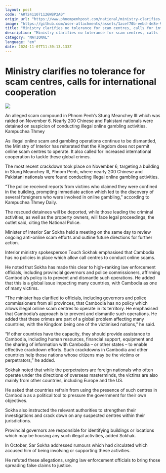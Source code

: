 ```yaml
---
layout: post
code: "ART2411071126WBP2A0"
origin_url: "https://www.phnompenhpost.com/national/ministry-clarifies-no-tolerance-for-scam-centres-calls-for-international-cooperation"
image: "https://github.com/user-attachments/assets/1acef70b-eebd-4e8e-9f57-beddda3c924a"
title: "Ministry clarifies no tolerance for scam centres, calls for international cooperation"
description: "​​Ministry clarifies no tolerance for scam centres, calls for international cooperation​"
category: "NATIONAL"
language: "en"
date: 2024-11-07T11:30:13.133Z
---
```


# Ministry clarifies no tolerance for scam centres, calls for international cooperation

![](https://github.com/user-attachments/assets/97b20427-f274-4100-adeb-90f864c2a062)

An alleged scam compound in Phnom Penh’s Stung Meanchey III which was raided on November 6. Nearly 200 Chinese and Pakistani nationals were detained on suspicion of conducting illegal online gambling activities. Kampuchea Thmey

As illegal online scam and gambling operations continue to be dismantled, the Ministry of Interior has reiterated that the Kingdom does not permit online scam centres to operate. It also called for increased international cooperation to tackle these global crimes.

The most recent crackdown took place on November 6, targeting a building in Stung Meanchey III, Phnom Penh, where nearly 200 Chinese and Pakistani nationals were found conducting illegal online gambling activities.

“The police received reports from victims who claimed they were confined in the building, prompting immediate action which led to the discovery of several foreigners who were involved in online gambling,” according to Kampuchea Thmey Daily.

The rescued detainees will be deported, while those leading the criminal activities, as well as the property owners, will face legal proceedings, the outlet said, citing the National Police.

Minister of Interior Sar Sokha held a meeting on the same day to review ongoing anti-online scam efforts and outline future directions for further action.

Interior ministry spokesperson Touch Sokhak emphasised that Cambodia has no policies in place which allow call centres to conduct online scams.

He noted that Sokha has made this clear to high-ranking law enforcement officials, including provincial governors and police commissioners, affirming Cambodia’s policy is to prevent and dismantle such operations. He added that this is a global issue impacting many countries, with Cambodia as one of many victims.

“The minister has clarified to officials, including governors and police commissioners from all provinces, that Cambodia has no policy which allows illegal online scam centres to operate in its territory. He emphasised that Cambodia’s approach is to prevent and dismantle such operations. He added that these crimes are part of a global problem affecting many countries, with the Kingdom being one of the victimised nations,” he said.

“If other countries have the capacity, they should provide assistance to Cambodia, including human resources, financial support, equipment and the sharing of information with Cambodia – or other states – to enable effective crackdown efforts. Such crackdowns in Cambodia and other countries help those nations whose citizens may be the victims or perpetrators,” he added.

Sokhak noted that while the perpetrators are foreign nationals who often operate under the directions of overseas masterminds, the victims are also mainly from other countries, including Europe and the US. 

He asked that countries refrain from using the presence of such centres in Cambodia as a political tool to pressure the government for their own objectives.

Sokha also instructed the relevant authorities to strengthen their investigations and crack down on any suspected centres within their jurisdictions. 

Provincial governors are responsible for identifying buildings or locations which may be housing any such illegal activities, added Sokhak.

In October, Sar Sokha addressed rumours which had circulated which accused him of being involving or supporting these activities. 

He refuted these allegations, urging law enforcement officials to bring those spreading false claims to justice.